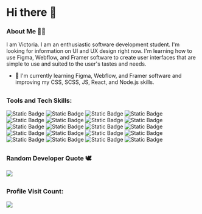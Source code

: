 # Hi there 👋

### About Me 👩‍💻
I am Victoria. I am an enthusiastic software development student. I'm looking for information on UI and UX design right now. I'm learning how to use Figma, Webflow, and Framer software to create user interfaces that are simple to use and suited to the user's tastes and needs.

- 🌱 I'm currently learning Figma, Webflow, and Framer software and improving my CSS, SCSS, JS, React, and Node.js skills.

##
### Tools and Tech Skills: 
![Static Badge](https://img.shields.io/badge/Sublime%20Text-%23FF9800) ![Static Badge](https://img.shields.io/badge/Visual%20Studio%20Code-%23007ACC)
![Static Badge](https://img.shields.io/badge/WebStorm-%23181717) ![Static Badge](https://img.shields.io/badge/PyCharm-%23181717) ![Static Badge](https://img.shields.io/badge/Figma-%23F24E1E) ![Static Badge](https://img.shields.io/badge/Webflow-#4353FF) ![Static Badge](https://img.shields.io/badge/Framer-%230055FF) ![Static Badge](https://img.shields.io/badge/Git-%23F05032) ![Static Badge](https://img.shields.io/badge/GitHub-%23181717) ![Static Badge](https://img.shields.io/badge/CSS-%231572B6) ![Static Badge](https://img.shields.io/badge/Sass-%23CC6699) ![Static Badge](https://img.shields.io/badge/JavaScript-%23F7DF1E) ![Static Badge](https://img.shields.io/badge/React-%2361DAFB) ![Static Badge](https://img.shields.io/badge/React%20Bootstrap-%2334e4fb) ![Static Badge](https://img.shields.io/badge/Tailwind%20CSS-%2306B6D4) ![Static Badge](https://img.shields.io/badge/Python-%233776AB) ![Static Badge](https://img.shields.io/badge/C%2B%2B-%2300599C) ![Static Badge](https://img.shields.io/badge/Node.js-%23339933) ![Static Badge](https://img.shields.io/badge/MySQL-%234479A1)
![Static Badge](https://img.shields.io/badge/Netlify-%2300C7B7)

## 
### Random Developer Quote 🕊️
![](https://quotes-github-readme.vercel.app/api?type=horizontal&theme=tokyonight)

##
### Profile Visit Count:
[![](https://visitcount.itsvg.in/api?id=vickneee&label=Profile%20Views&color=1&icon=5&pretty=false)](https://visitcount.itsvg.in)

<!--
**vickneee/vickneee** is a ✨ _special_ ✨ repository because its `README.md` (this file) appears on your GitHub profile.

🔥 Web design draws my attention. Right now, I'm exploring Figma (software).

Here are some ideas to get you started:

- 🔭 I’m currently working on ...
- 🌱 I’m currently learning ...
- 👯 I’m looking to collaborate on ...
- 🤔 I’m looking for help with ...
- 💬 Ask me about ...
- 📫 How to reach me: ...
- 😄 Pronouns: ...
- ⚡ Fun fact: ...
-->
